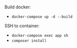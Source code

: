 Build docker:
- `docker-compose up -d --build`

SSH to container:
- `docker-compose exec app sh`
- `composer install`

